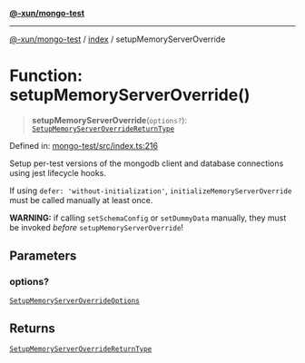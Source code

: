 [**@-xun/mongo-test**](../../README.md)

***

[@-xun/mongo-test](../../README.md) / [index](../README.md) / setupMemoryServerOverride

# Function: setupMemoryServerOverride()

> **setupMemoryServerOverride**(`options?`): [`SetupMemoryServerOverrideReturnType`](../type-aliases/SetupMemoryServerOverrideReturnType.md)

Defined in: [mongo-test/src/index.ts:216](https://github.com/Xunnamius/mongo-utils/blob/7bdf5df8efa1ef93abd7bb3fdb53c4692e49a788/packages/mongo-test/src/index.ts#L216)

Setup per-test versions of the mongodb client and database connections using
jest lifecycle hooks.

If using `defer: 'without-initialization'`, `initializeMemoryServerOverride`
must be called manually at least once.

**WARNING:** if calling `setSchemaConfig` or `setDummyData` manually, they
must be invoked _before_ `setupMemoryServerOverride`!

## Parameters

### options?

[`SetupMemoryServerOverrideOptions`](../type-aliases/SetupMemoryServerOverrideOptions.md)

## Returns

[`SetupMemoryServerOverrideReturnType`](../type-aliases/SetupMemoryServerOverrideReturnType.md)
